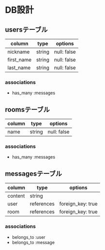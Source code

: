 # DB設計

## usersテーブル

| column      | type     | options         |
| ----------- | -------- | --------------- |
| nickname    | string   | null: false     |
| first_name  | string   | null: false     |
| last_name   | string   | null: false     |

### associations
- has_many :messages

## roomsテーブル

| column | type   | options     |
| ------ | ------ | ----------- |
| name   | string | null: false |

### associations
- has_many :messages

## messagesテーブル

| column  |   type     | options           |
| ------- | ---------- | ----------------- |
| content | string     |                   |
| user    | references | foreign_key: true |
| room    | references | foreign_key: true |

### associations
- belongs_to :user
- belongs_to :message
